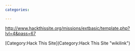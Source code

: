 ```yaml
---
categories:

---
```

<http://www.hackthissite.org/missions/extbasic/template.php?lvl=4&pass=67>

[Category:Hack This Site](Category:Hack This Site "wikilink")
